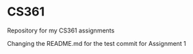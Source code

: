 # CS361
Repository for my CS361 assignments

Changing the README.md for the test commit for Assignment 1